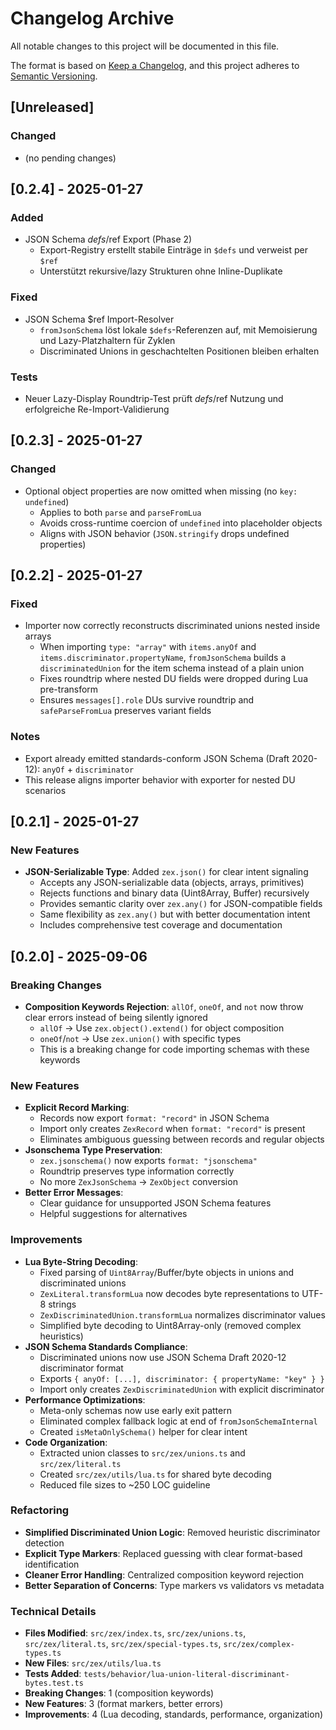 # Changelog Archive

All notable changes to this project will be documented in this file.

The format is based on [Keep a Changelog](https://keepachangelog.com/en/1.0.0/),
and this project adheres to [Semantic Versioning](https://semver.org/spec/v2.0.0.html).

## [Unreleased]
### Changed
- (no pending changes)

## [0.2.4] - 2025-01-27

### Added
- JSON Schema $defs/$ref Export (Phase 2)
  - Export-Registry erstellt stabile Einträge in `$defs` und verweist per `$ref`
  - Unterstützt rekursive/lazy Strukturen ohne Inline-Duplikate

### Fixed
- JSON Schema $ref Import-Resolver
  - `fromJsonSchema` löst lokale `$defs`-Referenzen auf, mit Memoisierung und Lazy-Platzhaltern für Zyklen
  - Discriminated Unions in geschachtelten Positionen bleiben erhalten

### Tests
- Neuer Lazy-Display Roundtrip-Test prüft $defs/$ref Nutzung und erfolgreiche Re-Import-Validierung

## [0.2.3] - 2025-01-27

### Changed
- Optional object properties are now omitted when missing (no `key: undefined`)
  - Applies to both `parse` and `parseFromLua`
  - Avoids cross-runtime coercion of `undefined` into placeholder objects
  - Aligns with JSON behavior (`JSON.stringify` drops undefined properties)

## [0.2.2] - 2025-01-27

### Fixed
- Importer now correctly reconstructs discriminated unions nested inside arrays
  - When importing `type: "array"` with `items.anyOf` and `items.discriminator.propertyName`,
    `fromJsonSchema` builds a `discriminatedUnion` for the item schema instead of a plain union
  - Fixes roundtrip where nested DU fields were dropped during Lua pre-transform
  - Ensures `messages[].role` DUs survive roundtrip and `safeParseFromLua` preserves variant fields

### Notes
- Export already emitted standards-conform JSON Schema (Draft 2020-12): `anyOf` + `discriminator`
- This release aligns importer behavior with exporter for nested DU scenarios

## [0.2.1] - 2025-01-27

### New Features
- **JSON-Serializable Type**: Added `zex.json()` for clear intent signaling
  - Accepts any JSON-serializable data (objects, arrays, primitives)
  - Rejects functions and binary data (Uint8Array, Buffer) recursively
  - Provides semantic clarity over `zex.any()` for JSON-compatible fields
  - Same flexibility as `zex.any()` but with better documentation intent
  - Includes comprehensive test coverage and documentation

## [0.2.0] - 2025-09-06 

### Breaking Changes
- **Composition Keywords Rejection**: `allOf`, `oneOf`, and `not` now throw clear errors instead of being silently ignored
  - `allOf` → Use `zex.object().extend()` for object composition
  - `oneOf`/`not` → Use `zex.union()` with specific types
  - This is a breaking change for code importing schemas with these keywords

### New Features
- **Explicit Record Marking**: 
  - Records now export `format: "record"` in JSON Schema
  - Import only creates `ZexRecord` when `format: "record"` is present
  - Eliminates ambiguous guessing between records and regular objects
- **Jsonschema Type Preservation**:
  - `zex.jsonschema()` now exports `format: "jsonschema"`
  - Roundtrip preserves type information correctly
  - No more `ZexJsonSchema` → `ZexObject` conversion
- **Better Error Messages**:
  - Clear guidance for unsupported JSON Schema features
  - Helpful suggestions for alternatives

### Improvements
- **Lua Byte-String Decoding**:
  - Fixed parsing of `Uint8Array`/Buffer/byte objects in unions and discriminated unions
  - `ZexLiteral.transformLua` now decodes byte representations to UTF-8 strings
  - `ZexDiscriminatedUnion.transformLua` normalizes discriminator values
  - Simplified byte decoding to Uint8Array-only (removed complex heuristics)
- **JSON Schema Standards Compliance**:
  - Discriminated unions now use JSON Schema Draft 2020-12 discriminator format
  - Exports `{ anyOf: [...], discriminator: { propertyName: "key" } }`
  - Import only creates `ZexDiscriminatedUnion` with explicit discriminator
- **Performance Optimizations**:
  - Meta-only schemas now use early exit pattern
  - Eliminated complex fallback logic at end of `fromJsonSchemaInternal`
  - Created `isMetaOnlySchema()` helper for clear intent
- **Code Organization**:
  - Extracted union classes to `src/zex/unions.ts` and `src/zex/literal.ts`
  - Created `src/zex/utils/lua.ts` for shared byte decoding
  - Reduced file sizes to ~250 LOC guideline

### Refactoring
- **Simplified Discriminated Union Logic**: Removed heuristic discriminator detection
- **Explicit Type Markers**: Replaced guessing with clear format-based identification
- **Cleaner Error Handling**: Centralized composition keyword rejection
- **Better Separation of Concerns**: Type markers vs validators vs metadata

### Technical Details
- **Files Modified**: `src/zex/index.ts`, `src/zex/unions.ts`, `src/zex/literal.ts`, `src/zex/special-types.ts`, `src/zex/complex-types.ts`
- **New Files**: `src/zex/utils/lua.ts`
- **Tests Added**: `tests/behavior/lua-union-literal-discriminant-bytes.test.ts`
- **Breaking Changes**: 1 (composition keywords)
- **New Features**: 3 (format markers, better errors)
- **Improvements**: 4 (Lua decoding, standards, performance, organization)
